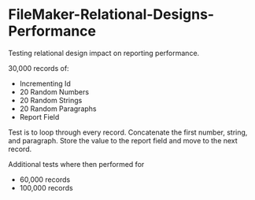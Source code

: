 FileMaker-Relational-Designs-Performance
========================================

Testing relational design impact on reporting performance.

30,000 records of: 
  + Incrementing Id
  + 20 Random Numbers
  + 20 Random Strings
  + 20 Random Paragraphs
  + Report Field

Test is to loop through every record. Concatenate the first number, string, and paragraph. Store the value to the report field and move to the next record.

Additional tests where then performed for
  * 60,000 records
  * 100,000 records 
